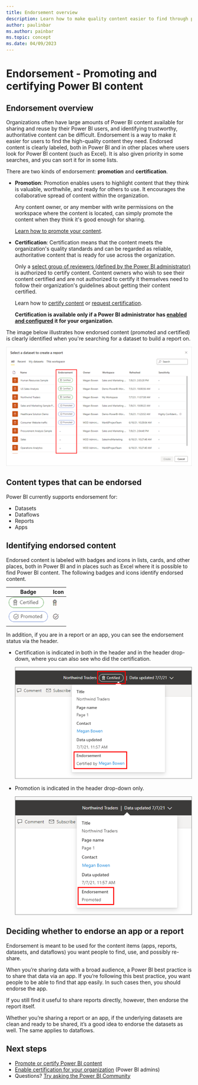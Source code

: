 ```yaml
---
title: Endorsement overview
description: Learn how to make quality content easier to find through promotion or certification.
author: paulinbar
ms.author: painbar
ms.topic: concept
ms.date: 04/09/2023
---
```


# Endorsement - Promoting and certifying Power BI content

## Endorsement overview

Organizations often have large amounts of Power BI content available for sharing and reuse by their Power BI users, and identifying trustworthy, authoritative content can be difficult. Endorsement is a way to make it easier for users to find the high-quality content they need. Endorsed content is clearly labeled, both in Power BI and in other places where users look for Power BI content (such as Excel). It is also given priority in some searches, and you can sort it for in some lists.

There are two kinds of endorsement: **promotion** and **certification**.

* **Promotion**: Promotion enables users to highlight content that they think is valuable, worthwhile, and ready for others to use. It encourages the collaborative spread of content within the organization.

    Any content owner, or any member with write permissions on the workspace where the content is located, can simply promote the content when they think it's good enough for sharing.

    [Learn how to promote your content](service-endorse-content.md#promote-content).

* **Certification**: Certification means that the content meets the organization's quality standards and can be regarded as reliable, authoritative content that is ready for use across the organization.

    Only a [select group of reviewers (defined by the Power BI administrator)](../admin/service-admin-setup-certification.md) is authorized to certify content. Content owners who wish to see their content certified and are not authorized to certify it themselves need to follow their organization's guidelines about getting their content certified.

    Learn how to [certify content](service-endorse-content.md#certify-content) or [request certification](service-endorse-content.md#request-content-certification).

    **Certification is available only if a Power BI administrator has [enabled and configured](../admin/service-admin-setup-certification.md) it for your organization**.

The image below illustrates how endorsed content (promoted and certified) is clearly identified when you're searching for a dataset to build a report on.

![Screenshot of endorsed datasets in a dataset selection dialog.](media/endorsement-overview/power-bi-content-endorsement-dataset-select.png)

## Content types that can be endorsed
Power BI currently supports endorsement for:
* Datasets
* Dataflows
* Reports
* Apps

## Identifying endorsed content

Endorsed content is labeled with badges and icons in lists, cards, and other places, both in Power BI and in places such as Excel where it is possible to find Power BI content. The following badges and icons identify endorsed content.

|Badge|Icon|
|---------|---------|
|![Screenshot of Certification badge.](media/endorsement-overview/certified-badge.png)|![Screenshot of certification icon.](media/endorsement-overview/certified-icon.png)|
|![Screenshot of promotion badge.](media/endorsement-overview/promoted-badge.png)|![Screenshot promotion icon.](media/endorsement-overview/promoted-icon.png)|
|||

In addition, if you are in a report or an app, you can see the endorsement status via the header.
* Certification is indicated in both in the header and in the header drop-down, where you can also see who did the certification.

    ![Screenshot showing certification badge in a report header.](media/endorsement-overview/certification-report-header.png)

* Promotion is indicated in the header drop-down only.
 
    ![Screenshot showing promotion badge in a report header.](media/endorsement-overview/promotion-report-header.png)

## Deciding whether to endorse an app or a report

Endorsement is meant to be used for the content items (apps, reports, datasets, and dataflows) you want people to find, use, and possibly re-share.

When you’re sharing data with a broad audience, a Power BI best practice is to share that data via an app. If you’re following this best practice, you want people to be able to find that app easily. In such cases then, you should endorse the app. 

If you still find it useful to share reports directly, however, then endorse the report itself. 

Whether you’re sharing a report or an app, if the underlying datasets are clean and ready to be shared, it’s a good idea to endorse the datasets as well. The same applies to dataflows.  

## Next steps

* [Promote or certify Power BI content](service-endorse-content.md)
* [Enable certification for your organization](../admin/service-admin-setup-certification.md) (Power BI admins)
* Questions? [Try asking the Power BI Community](https://community.powerbi.com/)